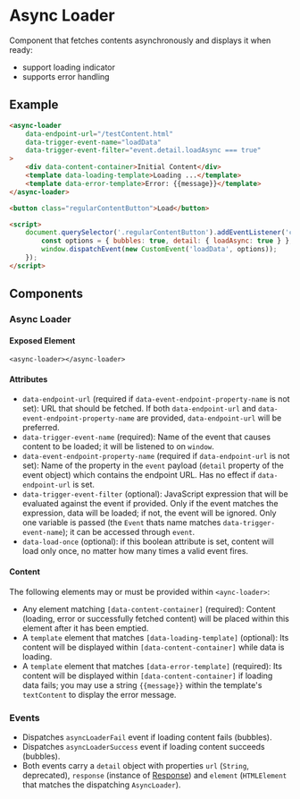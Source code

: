# Async Loader

Component that fetches contents asynchronously and displays it when ready:
- support loading indicator
- supports error handling

## Example

```html
<async-loader
    data-endpoint-url="/testContent.html"
    data-trigger-event-name="loadData"
    data-trigger-event-filter="event.detail.loadAsync === true"
>
    <div data-content-container>Initial Content</div>
    <template data-loading-template>Loading ...</template>
    <template data-error-template>Error: {{message}}</template>
</async-loader>

<button class="regularContentButton">Load</button>

<script>
    document.querySelector('.regularContentButton').addEventListener('click', () => {
        const options = { bubbles: true, detail: { loadAsync: true } };
        window.dispatchEvent(new CustomEvent('loadData', options));
    });
</script>
```

## Components

### Async Loader

#### Exposed Element
`<async-loader></async-loader>`

#### Attributes
- `data-endpoint-url` (required if `data-event-endpoint-property-name` is not set): URL that should be fetched.
If both `data-endpoint-url` and `data-event-endpoint-property-name` are provided, `data-endpoint-url` will be preferred.
- `data-trigger-event-name` (required): Name of the event that causes content to be loaded; it will
be listened to on `window`.
- `data-event-endpoint-property-name` (required if `data-endpoint-url` is not set): Name of the property 
in the `event` payload (`detail` property of the event object) which contains the endpoint URL.
Has no effect if `data-endpoint-url` is set.
- `data-trigger-event-filter` (optional): JavaScript expression that will be evaluated against
the event if provided. Only if the event matches the expression, data will be loaded; if not, the
event will be ignored. Only one variable is passed (the `Event` thats name matches
`data-trigger-event-name`); it can be accessed through `event`.
- `data-load-once` (optional): if this boolean attribute is set, content will load only once,
no matter how many times a valid event fires.

#### Content
The following elements may or must be provided within `<aync-loader>`:
- Any element matching `[data-content-container]` (required): Content (loading, error or 
successfully fetched content) will be placed within this element after it has been emptied.
- A `template` element that matches `[data-loading-template]` (optional): Its content will be
displayed within `[data-content-container]` while data is loading.
- A `template` element that matches `[data-error-template]` (required): Its content will be
displayed within `[data-content-container]` if loading data fails; you may use a string
`{{message}}` within the template's `textContent` to display the error message.

### Events
- Dispatches `asyncLoaderFail` event if loading content fails (bubbles).
- Dispatches `asyncLoaderSuccess` event if loading content succeeds (bubbles).
- Both events carry a `detail` object with properties `url` (`String`, deprecated), `response`
(instance of [Response](https://developer.mozilla.org/en-US/docs/Web/API/Response)) and `element`
(`HTMLElement` that matches the dispatching `AsyncLoader`).
